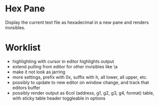 # Hex Pane #

Display the current text file as hexadecimal in a new pane and renders invisibles.

# Worklist #
- highlighting with cursor in editor highlights output
- extend pulling from editor for other invisibles like \a
- make it not look as jarring
- more settings, prefix with 0x, suffix with h, all lower, all upper, etc.
- possibly to update to new editor on window change, and track that editors buffer
- possibly render output as 6col (address, g1, g2, g3, g4, format) table, with sticky table header toggleable in options
